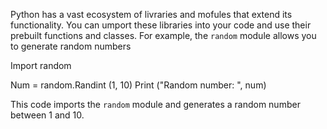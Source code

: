 
Python has a vast ecosystem of livraries and mofules that extend its functionality. You can umport these libraries into your code and use their prebuilt functions and classes. For example, the `random` module allows you to generate random numbers


Import random

Num = random.Randint (1, 10)
Print ("Random number: ", num)


This code imports the `random` module and generates a random number between 1 and 10.
